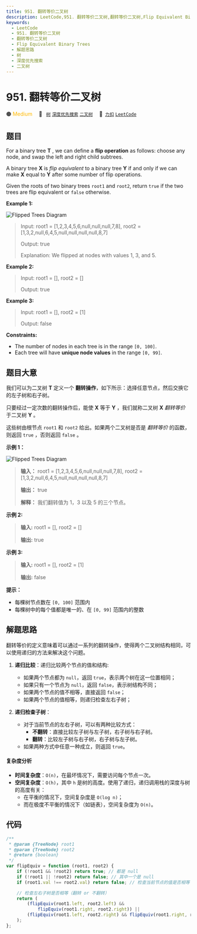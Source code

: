 ```yaml
---
title: 951. 翻转等价二叉树
description: LeetCode,951. 翻转等价二叉树,翻转等价二叉树,Flip Equivalent Binary Trees,解题思路,树,深度优先搜索,二叉树
keywords:
  - LeetCode
  - 951. 翻转等价二叉树
  - 翻转等价二叉树
  - Flip Equivalent Binary Trees
  - 解题思路
  - 树
  - 深度优先搜索
  - 二叉树
---
```


# 951. 翻转等价二叉树

🟠 <font color=#ffb800>Medium</font>&emsp; 🔖&ensp; [`树`](/tag/tree.md) [`深度优先搜索`](/tag/depth-first-search.md) [`二叉树`](/tag/binary-tree.md)&emsp; 🔗&ensp;[`力扣`](https://leetcode.cn/problems/flip-equivalent-binary-trees) [`LeetCode`](https://leetcode.com/problems/flip-equivalent-binary-trees)

## 题目

For a binary tree **T** , we can define a **flip operation** as follows:
choose any node, and swap the left and right child subtrees.

A binary tree **X** is _flip equivalent_ to a binary tree **Y** if and only
if we can make **X** equal to **Y** after some number of flip operations.

Given the roots of two binary trees `root1` and `root2`, return `true` if the
two trees are flip equivalent or `false` otherwise.

**Example 1:**

![Flipped Trees
Diagram](https://assets.leetcode.com/uploads/2018/11/29/tree_ex.png)

> Input: root1 = [1,2,3,4,5,6,null,null,null,7,8], root2 = [1,3,2,null,6,4,5,null,null,null,null,8,7]
>
> Output: true
>
> Explanation: We flipped at nodes with values 1, 3, and 5.

**Example 2:**

> Input: root1 = [], root2 = []
>
> Output: true

**Example 3:**

> Input: root1 = [], root2 = [1]
>
> Output: false

**Constraints:**

- The number of nodes in each tree is in the range `[0, 100]`.
- Each tree will have **unique node values** in the range `[0, 99]`.

## 题目大意

我们可以为二叉树 **T** 定义一个 **翻转操作**，如下所示：选择任意节点，然后交换它的左子树和右子树。

只要经过一定次数的翻转操作后，能使 **X** 等于 **Y** ，我们就称二叉树 **X** _翻转等价_ 于二叉树 **Y** 。

这些树由根节点 `root1` 和 `root2` 给出。如果两个二叉树是否是 _翻转等价_ 的函数，则返回 `true` ，否则返回 `false`
。

**示例 1：**

![Flipped Trees
Diagram](https://assets.leetcode.com/uploads/2018/11/29/tree_ex.png)

> **输入：** root1 = [1,2,3,4,5,6,null,null,null,7,8], root2 = [1,3,2,null,6,4,5,null,null,null,null,8,7]
>
> **输出：** true
>
> **解释：** 我们翻转值为 1，3 以及 5 的三个节点。

**示例 2:**

> **输入:** root1 = [], root2 = []
>
> **输出:** true

**示例 3:**

> **输入:** root1 = [], root2 = [1]
>
> **输出:** false

**提示：**

- 每棵树节点数在 `[0, 100]` 范围内
- 每棵树中的每个值都是唯一的、在 `[0, 99]` 范围内的整数

## 解题思路

翻转等价的定义意味着可以通过一系列的翻转操作，使得两个二叉树结构相同，可以使用递归的方法来解决这个问题。

1. **递归比较**：递归比较两个节点的值和结构:

   - 如果两个节点都为 `null`，返回 `true`，表示两个树在这一位置相同；
   - 如果只有一个节点为 `null`，返回 `false`，表示树结构不同；
   - 如果两个节点的值不相等，直接返回 `false`；
   - 如果两个节点的值相等，则递归检查左右子树；

2. **递归检查子树**：

   - 对于当前节点的左右子树，可以有两种比较方式：
     - **不翻转**：直接比较左子树与左子树，右子树与右子树。
     - **翻转**：比较左子树与右子树，右子树与左子树。
   - 如果两种方式中任意一种成立，则返回 `true`。

#### 复杂度分析

- **时间复杂度**：`O(n)`，在最坏情况下，需要访问每个节点一次。
- **空间复杂度**：`O(h)`，其中 `h` 是树的高度。使用了递归，递归调用栈的深度与树的高度有关：
  - 在平衡的情况下，空间复杂度是 `O(log n)`；
  - 而在极度不平衡的情况下（如链表），空间复杂度为 `O(n)`。

## 代码

```javascript
/**
 * @param {TreeNode} root1
 * @param {TreeNode} root2
 * @return {boolean}
 */
var flipEquiv = function (root1, root2) {
	if (!root1 && !root2) return true; // 都是 null
	if (!root1 || !root2) return false; // 其中一个是 null
	if (root1.val !== root2.val) return false; // 检查当前节点的值是否相等

	// 检查左右子树是否相等（翻转 or 不翻转）
	return (
		(flipEquiv(root1.left, root2.left) &&
			flipEquiv(root1.right, root2.right)) ||
		(flipEquiv(root1.left, root2.right) && flipEquiv(root1.right, root2.left))
	);
};
```
